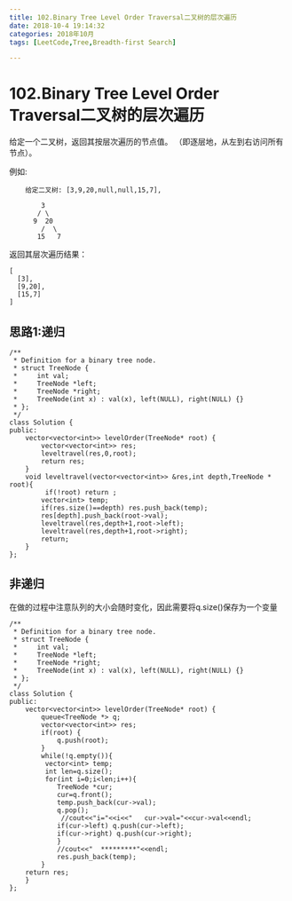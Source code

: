 ```yaml
---
title: 102.Binary Tree Level Order Traversal二叉树的层次遍历
date: 2018-10-4 19:14:32    
categories: 2018年10月
tags: [LeetCode,Tree,Breadth-first Search]

---
```

# 102.Binary Tree Level Order Traversal二叉树的层次遍历 


给定一个二叉树，返回其按层次遍历的节点值。 （即逐层地，从左到右访问所有节点）。

<!-- more -->

例如:

		给定二叉树: [3,9,20,null,null,15,7],

		    3
		   / \
		  9  20
		    /  \
		   15   7
返回其层次遍历结果：

	[
	  [3],
	  [9,20],
	  [15,7]
	]

## 思路1:递归

	/**
	 * Definition for a binary tree node.
	 * struct TreeNode {
	 *     int val;
	 *     TreeNode *left;
	 *     TreeNode *right;
	 *     TreeNode(int x) : val(x), left(NULL), right(NULL) {}
	 * };
	 */
	class Solution {
	public:
	    vector<vector<int>> levelOrder(TreeNode* root) {
	        vector<vector<int>> res;
	        leveltravel(res,0,root);
	        return res;
	    }
	    void leveltravel(vector<vector<int>> &res,int depth,TreeNode * root){
	         if(!root) return ;
	        vector<int> temp;
	        if(res.size()==depth) res.push_back(temp);
	        res[depth].push_back(root->val);
	        leveltravel(res,depth+1,root->left);
	        leveltravel(res,depth+1,root->right);
	        return;
	    }
	};


## 非递归

在做的过程中注意队列的大小会随时变化，因此需要将q.size()保存为一个变量

	/**
	 * Definition for a binary tree node.
	 * struct TreeNode {
	 *     int val;
	 *     TreeNode *left;
	 *     TreeNode *right;
	 *     TreeNode(int x) : val(x), left(NULL), right(NULL) {}
	 * };
	 */
	class Solution {
	public:
	    vector<vector<int>> levelOrder(TreeNode* root) {
	        queue<TreeNode *> q;
	        vector<vector<int>> res;
	        if(root) {
	            q.push(root);
	        }
	        while(!q.empty()){
	         vector<int> temp;  
	         int len=q.size();
	         for(int i=0;i<len;i++){
	            TreeNode *cur;
	            cur=q.front();
	            temp.push_back(cur->val);
	            q.pop();
	             //cout<<"i="<<i<<"   cur->val="<<cur->val<<endl;
	            if(cur->left) q.push(cur->left);
	            if(cur->right) q.push(cur->right);
	            }
	            //cout<<"  *********"<<endl;
	            res.push_back(temp);
	        }
	    return res;
	    }
	};
